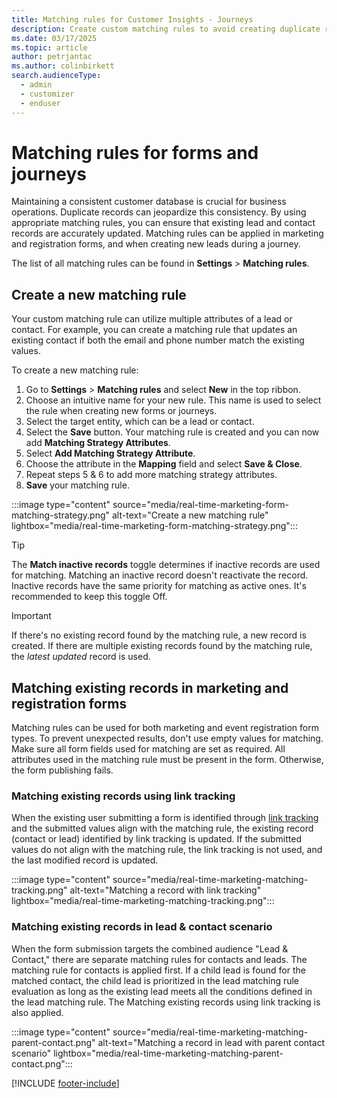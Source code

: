 ```yaml
---
title: Matching rules for Customer Insights - Journeys
description: Create custom matching rules to avoid creating duplicate records in forms and journeys.
ms.date: 03/17/2025
ms.topic: article
author: petrjantac
ms.author: colinbirkett
search.audienceType: 
  - admin
  - customizer
  - enduser
---
```


# Matching rules for forms and journeys

Maintaining a consistent customer database is crucial for business operations. Duplicate records can jeopardize this consistency. By using appropriate matching rules, you can ensure that existing lead and contact records are accurately updated. Matching rules can be applied in marketing and registration forms, and when creating new leads during a journey.

The list of all matching rules can be found in **Settings** > **Matching rules**.

## Create a new matching rule

Your custom matching rule can utilize multiple attributes of a lead or contact. For example, you can create a matching rule that updates an existing contact if both the email and phone number match the existing values.

To create a new matching rule:

1. Go to **Settings** > **Matching rules** and select **New** in the top ribbon.
1. Choose an intuitive name for your new rule. This name is used to select the rule when creating new forms or journeys.
1. Select the target entity, which can be a lead or contact.
1. Select the **Save** button. Your matching rule is created and you can now add **Matching Strategy Attributes**.
1. Select **Add Matching Strategy Attribute**.
1. Choose the attribute in the **Mapping** field and select **Save & Close**.
1. Repeat steps 5 & 6 to add more matching strategy attributes.
1. **Save** your matching rule.

:::image type="content" source="media/real-time-marketing-form-matching-strategy.png" alt-text="Create a new matching rule" lightbox="media/real-time-marketing-form-matching-strategy.png":::

 > [!TIP]
 > The **Match inactive records** toggle determines if inactive records are used for matching. Matching an inactive record doesn't reactivate the record. Inactive records have the same priority for matching as active ones. It's recommended to keep this toggle Off.

> [!IMPORTANT]
> If there's no existing record found by the matching rule, a new record is created. If there are multiple existing records found by the matching rule, the *latest updated* record is used.

## Matching existing records in marketing and registration forms

Matching rules can be used for both marketing and event registration form types. To prevent unexpected results, don't use empty values for matching. Make sure all form fields used for matching are set as required. All attributes used in the matching rule must be present in the form. Otherwise, the form publishing fails.

### Matching existing records using link tracking

When the existing user submitting a form is identified through [link tracking](real-time-marketing-link-tracking-mechanics.md) and the submitted values align with the matching rule, the existing record (contact or lead) identified by link tracking is updated.
If the submitted values do not align with the matching rule, the link tracking is not used, and the last modified record is updated.

:::image type="content" source="media/real-time-marketing-matching-tracking.png" alt-text="Matching a record with link tracking" lightbox="media/real-time-marketing-matching-tracking.png":::

### Matching existing records in lead & contact scenario

When the form submission targets the combined audience "Lead & Contact," there are separate matching rules for contacts and leads. The matching rule for contacts is applied first. If a child lead is found for the matched contact, the child lead is prioritized in the lead matching rule evaluation as long as the existing lead meets all the conditions defined in the lead matching rule. The Matching existing records using link tracking is also applied.

:::image type="content" source="media/real-time-marketing-matching-parent-contact.png" alt-text="Matching a record in lead with parent contact scenario" lightbox="media/real-time-marketing-matching-parent-contact.png":::

[!INCLUDE [footer-include](./includes/footer-banner.md)]